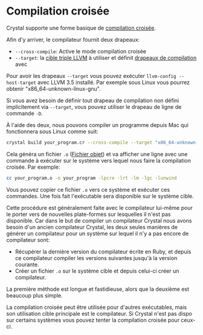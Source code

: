 # Compilation croisée

Crystal supporte une forme basique de [compilation croisée](http://en.wikipedia.org/wiki/Cross_compiler).

Afin d'y arriver, le compilateur fournit deux drapeaux:

* `--cross-compile`: Active le mode compilation croisée
* `--target`: la [cible triple LLVM](http://llvm.org/docs/LangRef.html#target-triple) à utiliser
   et définit [drapeaux de compilation](compile_time_flags.html) avec

Pour avoir les drapeaux `--target` vous pouvez exécuter `llvm-config --host-target` avec LLVM 3.5 installé.
Par exemple sous Linux vous pourrez obtenir "x86_64-unknown-linux-gnu".

Si vous avez besoin de définir tout drapeau de compilation non défini implicitement via `--target`,
vous pouvez utiliser le drapeau de ligne de commande `-D`.

À l'aide des deux, nous pouvons compiler un programme depuis Mac qui fonctionnera sous Linux comme suit:

```bash
crystal build your_program.cr --cross-compile --target "x86_64-unknown-linux-gnu"
```

Cela généra un fichier `.o` ([Fichier objet](http://en.wikipedia.org/wiki/Object_file)) et va afficher une ligne
avec une commande à exécuter sur le système vers lequel nous faire la compilation croisée. Par exemple:

```bash
cc your_program.o -o your_program -lpcre -lrt -lm -lgc -lunwind
```

Vous pouvez copier ce fichier `.o` vers ce système et exécuter ces commandes.
Une fois fait l'exécutable sera disponible sur le système cible.

Cette procédure est généralement faite avec le compilateur lui-même pour le porter vers de nouvelles plate-formes sur lesquelles
il n'est pas disponible. Car dans le but de compiler un compilateur Crystal nous avons besoin d'un ancien compilateur Crystal,
les deux seules manières de générer un compilateur pour un système sur lequel il n'y a pas encore de compilateur sont:
* Récupérer la dernière version du compilateur écrite en Ruby,
et depuis ce compilateur compiler les versions suivantes jusqu'à la version courante.
* Créer un fichier `.o` sur le système cible et depuis celui-ci créer un compilateur.

La première méthode est longue et fastidieuse, alors que la deuxième est beaucoup plus simple.

La compilation croisée peut être utilisée pour d'autres exécutables,
mais son utilisation cible principale est le compilateur.
Si Crystal n'est pas dispo sur certains systèmes vous pouvez tenter la compilation croisée pour ceux-ci.
